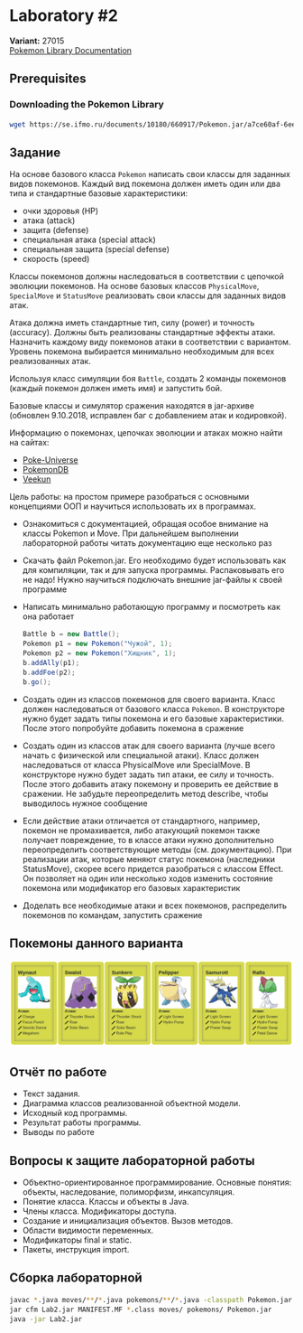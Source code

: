 # Laboratory #2

**Variant:** 27015  
[Pokemon Library Documentation](https://se.ifmo.ru/~tony/doc/)

## Prerequisites

### Downloading the Pokemon Library

```bash
wget https://se.ifmo.ru/documents/10180/660917/Pokemon.jar/a7ce60af-6ee6-47d0-a95e-e5ed9a697bd2
```

## Задание

На основе базового класса `Pokemon` написать свои классы для заданных видов покемонов. Каждый вид покемона должен иметь один или два типа и стандартные базовые характеристики:

- очки здоровья (HP)
- атака (attack)
- защита (defense)
- специальная атака (special attack)
- специальная защита (special defense)
- скорость (speed)

Классы покемонов должны наследоваться в соответствии с цепочкой эволюции покемонов. На основе базовых классов `PhysicalMove`, `SpecialMove` и `StatusMove` реализовать свои классы для заданных видов атак.

Атака должна иметь стандартные тип, силу (power) и точность (accuracy). Должны быть реализованы стандартные эффекты атаки. Назначить каждому виду покемонов атаки в соответствии с вариантом. Уровень покемона выбирается минимально необходимым для всех реализованных атак.

Используя класс симуляции боя `Battle`, создать 2 команды покемонов (каждый покемон должен иметь имя) и запустить бой.

Базовые классы и симулятор сражения находятся в jar-архиве (обновлен 9.10.2018, исправлен баг с добавлением атак и кодировкой).

Информацию о покемонах, цепочках эволюции и атаках можно найти на сайтах:

- [Poke-Universe](http://poke-universe.ru)
- [PokemonDB](http://pokemondb.net)
- [Veekun](http://veekun.com/dex/pokemon)

Цель работы: на простом примере разобраться с основными концепциями ООП и научиться использовать их в программах.

- Ознакомиться с документацией, обращая особое внимание на классы Pokemon и Move. При дальнейшем выполнении лабораторной работы читать документацию еще несколько раз
- Скачать файл Pokemon.jar. Его необходимо будет использовать как для компиляции, так и для запуска программы. Распаковывать его не надо! Нужно научиться подключать внешние jar-файлы к своей программе
- Написать минимально работающую программу и посмотреть как она работает

    ```java
    Battle b = new Battle();
    Pokemon p1 = new Pokemon("Чужой", 1);
    Pokemon p2 = new Pokemon("Хищник", 1);
    b.addAlly(p1);
    b.addFoe(p2);
    b.go();
    ```

- Создать один из классов покемонов для своего варианта. Класс должен наследоваться от базового класса `Pokemon`. В конструкторе нужно будет задать типы покемона и его базовые характеристики. После этого попробуйте добавить покемона в сражение
- Создать один из классов атак для своего варианта (лучше всего начать с физической или специальной атаки). Класс должен наследоваться от класса PhysicalMove или SpecialMove. В конструкторе нужно будет задать тип атаки, ее силу и точность. После этого добавить атаку покемону и проверить ее действие в сражении. Не забудьте переопределить метод describe, чтобы выводилось нужное сообщение
- Если действие атаки отличается от стандартного, например, покемон не промахивается, либо атакующий покемон также получает повреждение, то в классе атаки нужно дополнительно переопределить соответствующие методы (см. документацию). При реализации атак, которые меняют статус покемона (наследники StatusMove), скорее всего придется разобраться с классом Effect. Он позволяет на один или несколько ходов изменить состояние покемона или модификатор его базовых характеристик
- Доделать все необходимые атаки и всех покемонов, распределить покемонов по командам, запустить сражение

## Покемоны данного варианта

![Список покемонов](pokemon-list.png)

## Отчёт по работе

- Текст задания.
- Диаграмма классов реализованной объектной модели.
- Исходный код программы.
- Результат работы программы.
- Выводы по работе

## Вопросы к защите лабораторной работы

- Объектно-ориентированное программирование. Основные понятия: объекты, наследование, полиморфизм, инкапсуляция.
- Понятие класса. Классы и объекты в Java.
- Члены класса. Модификаторы доступа.
- Создание и инициализация объектов. Вызов методов.
- Области видимости переменных.
- Модификаторы final и static.
- Пакеты, инструкция import.

## Сборка лабораторной

```bash
javac *.java moves/**/*.java pokemons/**/*.java -classpath Pokemon.jar
jar cfm Lab2.jar MANIFEST.MF *.class moves/ pokemons/ Pokemon.jar
java -jar Lab2.jar
```
